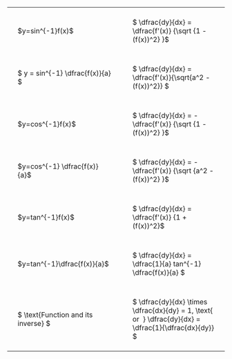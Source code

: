 ---
---

#  
<br>
<style type="text/css">
#T_d5e3a th.col_heading {
  text-align: left;
  font-size: 1em;
}
#T_d5e3a td {
  text-align: left;
  font-size: 1em;
  padding: 1.5em;
}
#T_d5e3a_row0_col0, #T_d5e3a_row1_col0, #T_d5e3a_row2_col0, #T_d5e3a_row3_col0, #T_d5e3a_row4_col0, #T_d5e3a_row5_col0, #T_d5e3a_row6_col0 {
  width: 300px;
  white-space: pre-wrap;
}
#T_d5e3a_row0_col1, #T_d5e3a_row1_col1, #T_d5e3a_row2_col1, #T_d5e3a_row3_col1, #T_d5e3a_row4_col1, #T_d5e3a_row5_col1, #T_d5e3a_row6_col1 {
  width: 400px;
  white-space: pre-wrap;
}
</style>
<table id="T_d5e3a">
  <thead>
  </thead>
  <tbody>
    <tr>
      <td id="T_d5e3a_row0_col0" class="data row0 col0" >$y=sin^{-1}f(x)$</td>
      <td id="T_d5e3a_row0_col1" class="data row0 col1" >$ \dfrac{dy}{dx} = \dfrac{f'(x)} {\sqrt {1 - (f(x))^2} }$</td>
    </tr>
    <tr>
      <td id="T_d5e3a_row1_col0" class="data row1 col0" >$ y = sin^{-1} \dfrac{f(x)}{a} $</td>
      <td id="T_d5e3a_row1_col1" class="data row1 col1" >$ \dfrac{dy}{dx} = \dfrac{f'(x)}{\sqrt{a^2 - (f(x))^2}} $</td>
    </tr>
    <tr>
      <td id="T_d5e3a_row2_col0" class="data row2 col0" >$y=cos^{-1}f(x)$</td>
      <td id="T_d5e3a_row2_col1" class="data row2 col1" >$ \dfrac{dy}{dx} = - \dfrac{f'(x)} {\sqrt {1 - (f(x))^2} }$</td>
    </tr>
    <tr>
      <td id="T_d5e3a_row3_col0" class="data row3 col0" >$y=cos^{-1} \dfrac{f(x)}{a}$</td>
      <td id="T_d5e3a_row3_col1" class="data row3 col1" >$ \dfrac{dy}{dx} = - \dfrac{f'(x)} {\sqrt {a^2 - (f(x))^2} }$</td>
    </tr>
    <tr>
      <td id="T_d5e3a_row4_col0" class="data row4 col0" >$y=tan^{-1}f(x)$</td>
      <td id="T_d5e3a_row4_col1" class="data row4 col1" >$ \dfrac{dy}{dx} = \dfrac{f'(x)} {1 + (f(x))^2}$</td>
    </tr>
    <tr>
      <td id="T_d5e3a_row5_col0" class="data row5 col0" >$y=tan^{-1}\dfrac{f(x)}{a}$</td>
      <td id="T_d5e3a_row5_col1" class="data row5 col1" >$ \dfrac{dy}{dx} =  \dfrac{1}{a} tan^{-1} \dfrac{f(x)}{a} $</td>
    </tr>
    <tr>
      <td id="T_d5e3a_row6_col0" class="data row6 col0" >$ \text{Function and its inverse} $</td>
      <td id="T_d5e3a_row6_col1" class="data row6 col1" >$ \dfrac{dy}{dx} \times \dfrac{dx}{dy} = 1, \text{  or  } \dfrac{dy}{dx} = \dfrac{1}{\dfrac{dx}{dy}} $</td>
    </tr>
  </tbody>
</table>
